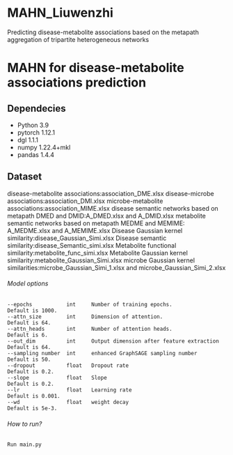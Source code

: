 # MAHN_Liuwenzhi
Predicting disease-metabolite associations based on the metapath aggregation of tripartite heterogeneous networks
# MAHN for disease-metabolite associations prediction

## Dependecies
- Python 3.9
- pytorch 1.12.1
- dgl 1.1.1
- numpy 1.22.4+mkl
- pandas 1.4.4

## Dataset
disease-metabolite associations:association_DME.xlsx
disease-microbe associations:association_DMI.xlsx
microbe-metabolite associations:association_MIME.xlsx
disease semantic networks based on metapath DMED and DMID:A_DMED.xlsx and A_DMID.xlsx
metabolite semantic networks based on metapath MEDME and MEMIME: A_MEDME.xlsx and A_MEMIME.xlsx 
Disease Gaussian kernel similarity:disease_Gaussian_Simi.xlsx
Disease semantic similarity:disease_Semantic_simi.xlsx
Metabolite functional similarity:metabolite_func_simi.xlsx
Metabolite Gaussian kernel similarity:metabolite_Gaussian_Simi.xlsx
microbe Gaussian kernel similarities:microbe_Gaussian_Simi_1.xlsx and microbe_Gaussian_Simi_2.xlsx 

###### Model options
```
--epochs           int     Number of training epochs.                 Default is 1000.
--attn_size        int     Dimension of attention.                    Default is 64.
--attn_heads       int     Number of attention heads.                 Default is 6.
--out_dim          int     Output dimension after feature extraction  Default is 64.
--sampling number  int     enhanced GraphSAGE sampling number         Default is 50.
--dropout          float   Dropout rate                               Default is 0.2.
--slope            float   Slope                                      Default is 0.2.
--lr               float   Learning rate                              Default is 0.001.
--wd               float   weight decay                               Default is 5e-3.

```

###### How to run?
```
Run main.py

```
